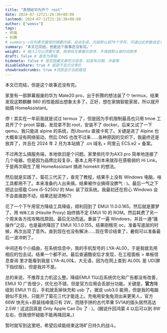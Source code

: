 ```yaml
---
title: "真想给华为开个 root"
date: 2024-07-12T21:26:36+08:00
lastmod: 2024-07-12T21:26:36+08:00
author: ["wemsx"]
tags:
- 终端
- 折腾
# summary->在列表页展现的摘要内容，自动生成，内容默认前70个字符，可通过此参数自定义，一般无需专门设置
summary: "本文已完结，但是这个故事还没有完。"
weight: # 输入1可以顶置文章，用来给文章展示排序，不填就默认按时间排序
draft: false # 是否为草稿
hidemeta: false # 是否隐藏文章的元信息，如发布日期、作者等
disableShare: true # 底部不显示分享栏
showbreadcrumbs: true #顶部显示当前路径
---
```


本文已完结，但是这个故事还没有完。

<!--\more--> 

家里有一部屏幕报废的华为 Mate20 pro，出于折腾的想法装了个 termux，结果发现这颗麒麟 980 的性能超出想象太多了，正好，想在家搞智能家居，所以就开始搞 HomeAssistant。

停！其实在一年前我就是试过 termux 了，但是因为手机限制最高也只用 tmoe 工具开了个 proot 容器，发现拿不到 root，安装不了 docker。后来又试了一下 qemu，我只能进 alpine 的系统，而Ubuntu 直接卡死了。关键是进了 Alpine 也大概率没有网络驱动，然后 DNS 也改不过来......各种原因的交织下，我最终还是放弃了，并且在 2024 年 2 月为本站搞了 .cn 域名 + 阿里云 ECS.e2 + 备案。

不过再怎么搞服务端，本地依旧是个问题。家里依托华为AX3 pro 简单地连接了几个电器。但是因为品牌比较复杂，基本上用不到本来就存在感极弱的 Hi Link。于是再次萌生了用 HomeAssistant 搞进 homekit 的想法。

然后就是实践了。菊花三代买了，查完了教程，结果手上没有 Windows 电脑，啥工具都用不了。本来准备约人出来搞，结果被作业搞得没脾气 : )。最后一气之下把这台搭载 Core i5-5250U 的 Mac 装了双系统。我最初还在担心 Windows 会不会直接跑不动，结果还挺流畅(?)

花了一个下午用官方降级工具降级，顺利回到了 EMUI 11.0.0.165。然后就是噩梦了。用 `特殊工具` (Hisuite Proxy) 始终搞不定 EMUI 10 的 ROM。然后耗费了另一个周末各方找攻略找原因。最后无功而返。重装了一遍 Windows，并且一通“骚操作”之后，也是最终降回了 EMUI 10.1.0.155。结果刚租完 oc，准备写底层的时候，再次出现了意外。直到现在也没有解决......现在零诊结束了，暑假可以准备最后一波冲刺了。

中间还有个小插曲，在系统信息中，我的手机型号的 LYA-AL00，于是我就去用相应的包去试。结果一个都不对。最后查遍酷安后才发现，在工程面板 > 单板信息查询 里才能看到我是 LYA-AL00**L**，大无语，因为在网上查到 AL00L 是 UD(屏下指纹版)，但是我并不是。

总的来说，不推荐主力机这么整。降级EMUI 11以后系统优化和广告都没有改善，EMUI 10 广告很少，优化也不错，但是官方应用会丢部分功能。关键是，**官方**降级到 EMUI 11 后，手机就丢掉快充和 usb 了。据说 usb3.0 能用，但是我的电脑貌似不支持，只能开了菊花三代才能连上。充电用安兔兔测出来更笑人，官方 66W 快充头+原装线峰值只有 2W，而随手拼的古代苹果 5V1A的插头居然高达 2.5W！这这回真是 Only Apple Can Do 了 : )。(据说升回鸿蒙 4 以后可以到 8W 左右，但我很怀疑能不能再降回来。)

暂时就写到这里吧，希望后续能结束这场旷日持久的战斗。
